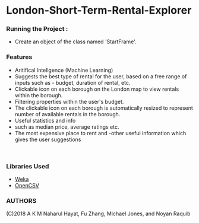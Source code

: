 # London-Short-Term-Rental-Explorer

### Running the Project :
- Create an object of the class named 'StartFrame'.

### Features

- Aritifical Intellgence (Machine Learning)
 - Suggests the best type of rental for the user, based on a free range of inputs such as - budget, duration of rental, etc. 
- Clickable icon on each borough on the London map to view rentals within the borough.
- Filtering properties within the user's budget.
- The clickable icon on each borough is automatically resized to represent number of available rentals in the borough.
- Useful statistics and info
 - such as median price, average ratings etc.
 - The most expensive place to rent and 
 -other useful information which gives the user suggestions
</br>

### Libraries Used
- [Weka](https://sourceforge.net/projects/weka/)
- [OpenCSV](http://opencsv.sourceforge.net)

### AUTHORS 
(C)2018 A K M Naharul Hayat, Fu Zhang, Michael Jones, and Noyan Raquib
